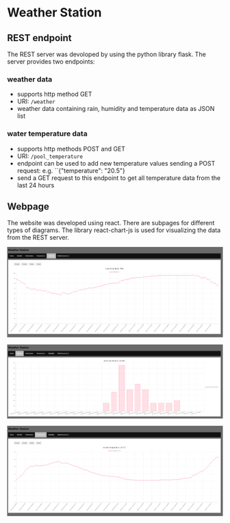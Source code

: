 
# Weather Station

## REST endpoint
The REST server was devoloped by using the python library flask. The server provides two endpoints:

### weather data

 - supports http method GET
 - URI: ``/weather``
 - weather data containing rain, humidity and temperature data as JSON list

### water temperature data

 - supports http methods POST and GET
 - URI: ``/pool_temperature``
 - endpoint can be used to add new temperature values sending a POST request: e.g. ``{"temperature": "20.5"}
 - send a GET request to this endpoint to get all temperature data from the last 24 hours  


## Webpage
The website was developed using react. There are subpages for different types of diagrams. The library react-chart-js is used for visualizing the data from the REST server.

![screenshot of diagram for humidity data](https://github.com/marv1913/weather_station/blob/master/screenshots/humidity_data.png)

![screenshot of diagram for rain data](https://github.com/marv1913/weather_station/blob/master/screenshots/rain_data.png)

![screenshot of diagram for temperature data](https://github.com/marv1913/weather_station/blob/master/screenshots/temperature_data.png)
	
